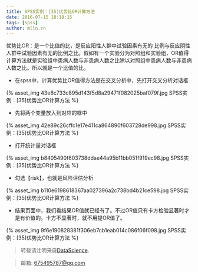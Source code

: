 ```yaml
---
title: SPSS实例：[35]优势比OR计算方法
date: 2016-07-15 18:19:15
tags: [spss]
author: mlln.cn
---
```

优势比OR：是一个比值的比，是反应阳性人群中试验因素有无的 比例与反应阴性人群中试验因素有无的比例之比。假如有一个实验分为对照组和实验组，OR值得计算方法就是实验组中患病人数与非患病人数之比除以对照组中患病人数与非患病人数之比。所以就是一个比值的比。

- 在spss中，计算优势比OR值得方法是在交叉分析中，先打开交叉分析对话框

{% asset_img 43e6c733c895d143f5d8a29471f082025baf079f.jpg SPSS实例：[35]优势比OR计算方法 %}

- 先将两个变量放入到对应的框中

{% asset_img 42e89c26cffc1e17e411ca864890f603728de998.jpg SPSS实例：[35]优势比OR计算方法 %}

- 打开统计量对话框

{% asset_img b8405490f603738ddae44a95b11bb051f919ec98.jpg SPSS实例：[35]优势比OR计算方法 %}

- 勾选【risk】，也就是风险评估分析

{% asset_img b110e6198618367aa027396a2c738bd4b21ce598.jpg SPSS实例：[35]优势比OR计算方法 %}

- 结果页面中，我们看结果OR值就已经有了。不过OR值只有卡方检验显著时才是有价值的。卡方不显著时，就不用提OR值了。

{% asset_img 9f6e190828381f306eb7cb1eab014c086f06f098.jpg SPSS实例：[35]优势比OR计算方法 %}

> 转载请注明来自[DataScience](http://mlln.cn).

> 邮箱: 675495787@qq.com 
